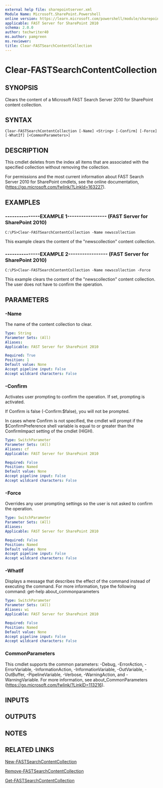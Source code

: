 ```yaml
---
external help file: sharepointserver.xml
Module Name: Microsoft.SharePoint.Powershell
online version: https://learn.microsoft.com/powershell/module/sharepoint-server/clear-fastsearchcontentcollection
applicable: FAST Server for SharePoint 2010
schema: 2.0.0
author: techwriter40
ms.author: pamgreen
ms.reviewer:
title: Clear-FASTSearchContentCollection
---
```


# Clear-FASTSearchContentCollection

## SYNOPSIS
Clears the content of a Microsoft FAST Search Server 2010 for SharePoint content collection.

## SYNTAX

```
Clear-FASTSearchContentCollection [-Name] <String> [-Confirm] [-Force] [-WhatIf] [<CommonParameters>]
```

## DESCRIPTION
This cmdlet deletes from the index all items that are associated with the specified collection without removing the collection.

For permissions and the most current information about FAST Search Server 2010 for SharePoint cmdlets, see the online documentation, (https://go.microsoft.com/fwlink/?LinkId=163227).

## EXAMPLES

### ---------------EXAMPLE 1----------------- (FAST Server for SharePoint 2010)
```
C:\PS>Clear-FASTSearchContentCollection -Name newscollection
```

This example clears the content of the "newscollection" content collection.

### ---------------EXAMPLE 2----------------- (FAST Server for SharePoint 2010)
```
C:\PS>Clear-FASTSearchContentCollection -Name newscollection -Force
```

This example clears the content of the "newscollection" content collection.
The user does not have to confirm the operation.

## PARAMETERS

### -Name
The name of the content collection to clear.

```yaml
Type: String
Parameter Sets: (All)
Aliases: 
Applicable: FAST Server for SharePoint 2010

Required: True
Position: 1
Default value: None
Accept pipeline input: False
Accept wildcard characters: False
```

### -Confirm
Activates user prompting to confirm the operation.
If set, prompting is activated.

If Confirm is false (-Confirm:$false), you will not be prompted.

In cases where Confirm is not specified, the cmdlet will prompt if the $ConfirmPreference shell variable is equal to or greater than the ConfirmImpact setting of the cmdlet (HIGH).

```yaml
Type: SwitchParameter
Parameter Sets: (All)
Aliases: cf
Applicable: FAST Server for SharePoint 2010

Required: False
Position: Named
Default value: None
Accept pipeline input: False
Accept wildcard characters: False
```

### -Force
Overrides any user prompting settings so the user is not asked to confirm the operation.

```yaml
Type: SwitchParameter
Parameter Sets: (All)
Aliases: 
Applicable: FAST Server for SharePoint 2010

Required: False
Position: Named
Default value: None
Accept pipeline input: False
Accept wildcard characters: False
```

### -WhatIf
Displays a message that describes the effect of the command instead of executing the command.
For more information, type the following command: get-help about_commonparameters

```yaml
Type: SwitchParameter
Parameter Sets: (All)
Aliases: wi
Applicable: FAST Server for SharePoint 2010

Required: False
Position: Named
Default value: None
Accept pipeline input: False
Accept wildcard characters: False
```

### CommonParameters
This cmdlet supports the common parameters: -Debug, -ErrorAction, -ErrorVariable, -InformationAction, -InformationVariable, -OutVariable, -OutBuffer, -PipelineVariable, -Verbose, -WarningAction, and -WarningVariable. For more information, see about_CommonParameters (https://go.microsoft.com/fwlink/?LinkID=113216).

## INPUTS

## OUTPUTS

## NOTES

## RELATED LINKS

[New-FASTSearchContentCollection](New-FASTSearchContentCollection.md)

[Remove-FASTSearchContentCollection](Remove-FASTSearchContentCollection.md)

[Get-FASTSearchContentCollection](Get-FASTSearchContentCollection.md)
